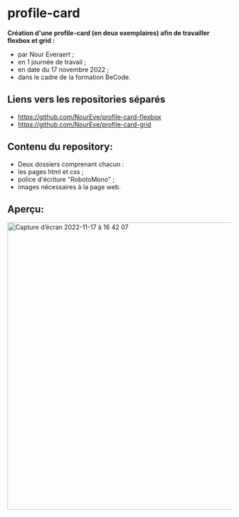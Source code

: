 # profile-card
**Création d'une profile-card (en deux exemplaires) afin de travailler flexbox et grid :**   
* par Nour Everaert ;
* en 1 journée de travail ;
* en date du 17 novembre 2022 ;
* dans le cadre de la formation BeCode.

## Liens vers les repositories séparés
* https://github.com/NourEve/profile-card-flexbox
* https://github.com/NourEve/profile-card-grid

## Contenu du repository:
* Deux dossiers comprenant chacun :
*  les pages html et css ;
*  police d'écriture "RobotoMono" ;
*  images nécessaires à la page web.

## Aperçu:
<img width="644" alt="Capture d’écran 2022-11-17 à 16 42 07" src="https://user-images.githubusercontent.com/117478874/202491970-4c9ba06d-61e1-4482-ad32-6eb2219d3d45.png">

